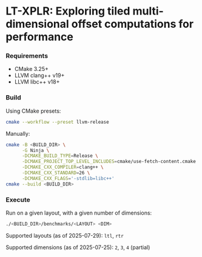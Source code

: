 # LT-XPLR: Exploring tiled multi-dimensional offset computations for performance

### Requirements

- CMake 3.25+
- LLVM clang++ v19+
- LLVM libc++ v18+

### Build

Using CMake presets:
```sh
cmake --workflow --preset llvm-release
```

Manually:
```sh
cmake -B <BUILD_DIR> \
      -G Ninja \
      -DCMAKE_BUILD_TYPE=Release \
      -DCMAKE_PROJECT_TOP_LEVEL_INCLUDES=cmake/use-fetch-content.cmake \
      -DCMAKE_CXX_COMPILER=clang++ \
      -DCMAKE_CXX_STANDARD=26 \
      -DCMAKE_CXX_FLAGS='-stdlib=libc++'
cmake --build <BUILD_DIR>
```

### Execute

Run on a given layout, with a given number of dimensions:
```sh
./<BUILD_DIR>/benchmarks/<LAYOUT> <DIM>
```

Supported layouts (as of 2025-07-29): `ltl`, `rtr` 

Supported dimensions (as of 2025-07-25): `2`, `3`, `4` (partial)
